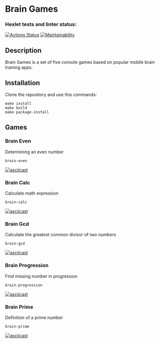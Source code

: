 # Brain Games


### Hexlet tests and linter status:
[![Actions Status](https://github.com/Pest12/python-project-49/workflows/hexlet-check/badge.svg)](https://github.com/Pest12/python-project-49/actions)
[![Maintainability](https://api.codeclimate.com/v1/badges/4e22fea66034151827b5/maintainability)](https://codeclimate.com/github/Pest12/python-project-49/maintainability)


## Description


Brain Games is a set of five console games based on popular mobile brain training apps.


## Installation


Clone the repository and use this commands:

```
make install
make build
make package-install
```

## Games


### Brain Even

Determining an even number

`brain-even`

[![asciicast](https://asciinema.org/a/589525.svg)](https://asciinema.org/a/589525)

### Brain Calc

Сalculate math expression

`brain-calc`

[![asciicast](https://asciinema.org/a/591189.svg)](https://asciinema.org/a/591189)

### Brain Gcd

Сalculate the greatest common divisor of two numbers

`brain-gcd`

[![asciicast](https://asciinema.org/a/591191.svg)](https://asciinema.org/a/591191)

### Brain Progression

Find missing number in progression

`brain-progression`

[![asciicast](https://asciinema.org/a/591192.svg)](https://asciinema.org/a/591192)

### Brain Prime

Definition of a prime number

`brain-prime`

[![asciicast](https://asciinema.org/a/591195.svg)](https://asciinema.org/a/591195)
